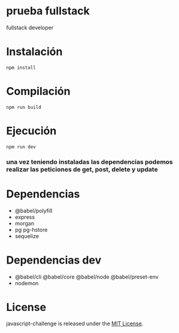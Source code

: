 # prueba fullstack
fullstack developer

# Instalación

```
npm install
```
# Compilación

```
npm run build
```
# Ejecución

```
npm run dev
```
### una vez teniendo instaladas las dependencias podemos realizar las peticiones de get, post, delete y update

# Dependencias
 * @babel/polyfill
 * express
 * morgan
 * pg pg-hstore
 * sequelize

# Dependencias dev
 * @babel/cli @babel/core @babel/node @babel/preset-env
 * nodemon

# License

javascript-challenge is released under the [MIT License](https://opensource.org/licenses/MIT).